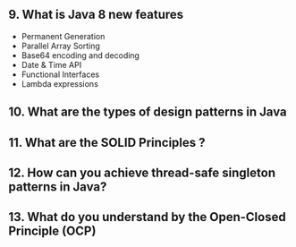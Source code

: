 ## 9. What is Java 8 new features 
- Permanent Generation
- Parallel Array Sorting
- Base64 encoding and decoding
- Date & Time API
- Functional Interfaces
- Lambda expressions

## 10. What are the types of design patterns in Java
## 11. What are the SOLID Principles ?
## 12. How can you achieve thread-safe singleton patterns in Java?
## 13. What do you understand by the Open-Closed Principle (OCP) 
